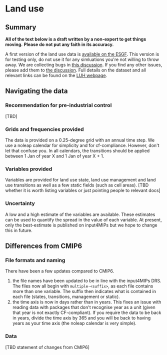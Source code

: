 # Land use

## Summary

**All of the text below is a draft written by a non-expert to get things moving.**
**Please do not put any faith in its accuracy.**

A first version of the land use data is
[available on the ESGF](https://aims2.llnl.gov/search?project=input4MIPs&activeFacets=%7B%22mip_era%22%3A%22CMIP6Plus%22%2C%22institution_id%22%3A%22UofMD%22%2C%22source_id%22%3A%22UofMD-landState-3-0%22%7D).
This version is for testing only, do not use it for any simluations you're not willing to throw away.
We are collecting bugs in [this discussion](https://github.com/PCMDI/input4MIPs_CVs/discussions/141).
If you find any other issues, please add them to
[the discussion](https://github.com/PCMDI/input4MIPs_CVs/discussions/141).
Full details on the dataset and all relevant links can be found
on the [LUH webpage](https://luh.umd.edu/).

## Navigating the data

### Recommendation for pre-industrial control

[TBD]

### Grids and frequencies provided

The data is provided on a 0.25-degree grid with an annual time step.
We use a noleap calendar for simplicity and for cf-compliance. 
However, don't let that confuse you. 
In all calendars, the transitions should be applied between 1 Jan of year X and 1 Jan of year X + 1.

### Variables provided

Variables are provided for land use state, land use management and land use transitions 
as well as a few static fields (such as cell areas).
[TBD whether it is worth listing variables or just pointing people to relevant docs]

### Uncertainty

A low and a high estimate of the variables are available.
These estimates can be used to quantify the spread in the value of each variable.
At present, only the best-estimate is published on input4MIPs
but we hope to change this in future.

## Differences from CMIP6

### File formats and naming

There have been a few updates compared to CMIP6.

1. the file names have been updated to be in line with the input4MIPs DRS.
   The files now all begin with `multiple-<suffix>`, as each file contains more than one variable.
   The suffix then indicates what is contained in each file (states, transitions, management or static).
1. the time axis is now in days rather than in years.
   This fixes an issue with reading data with packages that don't recognise year as a unit
   (given that year is not exactly CF-compliant).
   If you require the data to be back in years,
   divide the time axis by 365 and you will be back to having years as your time axis
   (the noleap calendar is very simple).

### Data

[TBD statement of changes from CMIP6]

